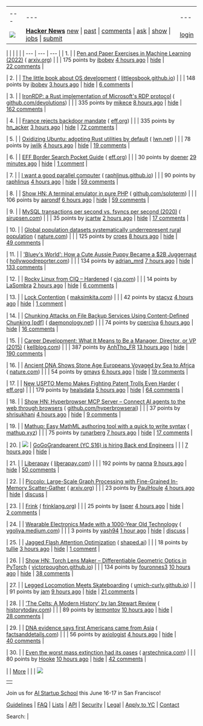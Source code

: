 |     |     |     |
| --- | --- | --- |
| |     |     |     |
| --- | --- | --- |
| [![](https://news.ycombinator.com/y18.svg)](https://news.ycombinator.com/) | **[Hacker News](https://news.ycombinator.com/news)** [new](https://news.ycombinator.com/newest) \| [past](https://news.ycombinator.com/front) \| [comments](https://news.ycombinator.com/newcomments) \| [ask](https://news.ycombinator.com/ask) \| [show](https://news.ycombinator.com/show) \| [jobs](https://news.ycombinator.com/jobs) \| [submit](https://news.ycombinator.com/submit) | [login](https://news.ycombinator.com/login?goto=news) | |

| |     |     |     |
| --- | --- | --- |
| 1. |  | [Pen and Paper Exercises in Machine Learning (2022)](https://arxiv.org/abs/2206.13446) ( [arxiv.org](https://news.ycombinator.com/from?site=arxiv.org)) |
|  | 175 points by [ibobev](https://news.ycombinator.com/user?id=ibobev) [4 hours ago](https://news.ycombinator.com/item?id=43440267) \| [hide](https://news.ycombinator.com/hide?id=43440267&goto=news) \| [22 comments](https://news.ycombinator.com/item?id=43440267) |

| 2. |  | [The little book about OS development](https://littleosbook.github.io/) ( [littleosbook.github.io](https://news.ycombinator.com/from?site=littleosbook.github.io)) |
|  | 148 points by [ibobev](https://news.ycombinator.com/user?id=ibobev) [3 hours ago](https://news.ycombinator.com/item?id=43440473) \| [hide](https://news.ycombinator.com/hide?id=43440473&goto=news) \| [6 comments](https://news.ycombinator.com/item?id=43440473) |

| 3. |  | [IronRDP: a Rust implementation of Microsoft's RDP protocol](https://github.com/Devolutions/IronRDP) ( [github.com/devolutions](https://news.ycombinator.com/from?site=github.com/devolutions)) |
|  | 335 points by [mikece](https://news.ycombinator.com/user?id=mikece) [8 hours ago](https://news.ycombinator.com/item?id=43436894) \| [hide](https://news.ycombinator.com/hide?id=43436894&goto=news) \| [162 comments](https://news.ycombinator.com/item?id=43436894) |

| 4. |  | [France rejects backdoor mandate](https://www.eff.org/deeplinks/2025/03/win-encryption-france-rejects-backdoor-mandate) ( [eff.org](https://news.ycombinator.com/from?site=eff.org)) |
|  | 335 points by [hn\_acker](https://news.ycombinator.com/user?id=hn_acker) [3 hours ago](https://news.ycombinator.com/item?id=43440513) \| [hide](https://news.ycombinator.com/hide?id=43440513&goto=news) \| [72 comments](https://news.ycombinator.com/item?id=43440513) |

| 5. |  | [Oxidizing Ubuntu: adopting Rust utilities by default](https://lwn.net/SubscriberLink/1014002/580b8750bf02cf41/) ( [lwn.net](https://news.ycombinator.com/from?site=lwn.net)) |
|  | 78 points by [jwilk](https://news.ycombinator.com/user?id=jwilk) [4 hours ago](https://news.ycombinator.com/item?id=43403821) \| [hide](https://news.ycombinator.com/hide?id=43403821&goto=news) \| [19 comments](https://news.ycombinator.com/item?id=43403821) |

| 6. |  | [EFF Border Search Pocket Guide](https://www.eff.org/document/eff-border-search-pocket-guide) ( [eff.org](https://news.ycombinator.com/from?site=eff.org)) |
|  | 30 points by [doener](https://news.ycombinator.com/user?id=doener) [29 minutes ago](https://news.ycombinator.com/item?id=43441895) \| [hide](https://news.ycombinator.com/hide?id=43441895&goto=news) \| [1 comment](https://news.ycombinator.com/item?id=43441895) |

| 7. |  | [I want a good parallel computer](https://raphlinus.github.io/gpu/2025/03/21/good-parallel-computer.html) ( [raphlinus.github.io](https://news.ycombinator.com/from?site=raphlinus.github.io)) |
|  | 90 points by [raphlinus](https://news.ycombinator.com/user?id=raphlinus) [4 hours ago](https://news.ycombinator.com/item?id=43440174) \| [hide](https://news.ycombinator.com/hide?id=43440174&goto=news) \| [59 comments](https://news.ycombinator.com/item?id=43440174) |

| 8. |  | [Show HN: A terminal emulator in pure PHP](https://github.com/soloterm/screen) ( [github.com/soloterm](https://news.ycombinator.com/from?site=github.com/soloterm)) |
|  | 106 points by [aarondf](https://news.ycombinator.com/user?id=aarondf) [6 hours ago](https://news.ycombinator.com/item?id=43438797) \| [hide](https://news.ycombinator.com/hide?id=43438797&goto=news) \| [59 comments](https://news.ycombinator.com/item?id=43438797) |

| 9. |  | [MySQL transactions per second vs. fsyncs per second (2020)](https://sirupsen.com/napkin/problem-10-mysql-transactions-per-second) ( [sirupsen.com](https://news.ycombinator.com/from?site=sirupsen.com)) |
|  | 35 points by [jcartw](https://news.ycombinator.com/user?id=jcartw) [2 hours ago](https://news.ycombinator.com/item?id=43440920) \| [hide](https://news.ycombinator.com/hide?id=43440920&goto=news) \| [17 comments](https://news.ycombinator.com/item?id=43440920) |

| 10. |  | [Global population datasets systematically underrepresent rural population](https://www.nature.com/articles/s41467-025-56906-7) ( [nature.com](https://news.ycombinator.com/from?site=nature.com)) |
|  | 125 points by [croes](https://news.ycombinator.com/user?id=croes) [8 hours ago](https://news.ycombinator.com/item?id=43398308) \| [hide](https://news.ycombinator.com/hide?id=43398308&goto=news) \| [49 comments](https://news.ycombinator.com/item?id=43398308) |

| 11. |  | ['Bluey's World': How a Cute Aussie Puppy Became a $2B Juggernaut](https://www.hollywoodreporter.com/tv/tv-features/blueys-world-success-puppy-juggernaut-1236164905/) ( [hollywoodreporter.com](https://news.ycombinator.com/from?site=hollywoodreporter.com)) |
|  | 134 points by [adrian\_mrd](https://news.ycombinator.com/user?id=adrian_mrd) [7 hours ago](https://news.ycombinator.com/item?id=43410874) \| [hide](https://news.ycombinator.com/hide?id=43410874&goto=news) \| [133 comments](https://news.ycombinator.com/item?id=43410874) |

| 12. |  | [Rocky Linux from CIQ – Hardened](https://ciq.com/products/rocky-linux/hardened/) ( [ciq.com](https://news.ycombinator.com/from?site=ciq.com)) |
|  | 14 points by [LaSombra](https://news.ycombinator.com/user?id=LaSombra) [2 hours ago](https://news.ycombinator.com/item?id=43409533) \| [hide](https://news.ycombinator.com/hide?id=43409533&goto=news) \| [6 comments](https://news.ycombinator.com/item?id=43409533) |

| 13. |  | [Lock Contention](https://maksimkita.com/blog/lock-contention.html) ( [maksimkita.com](https://news.ycombinator.com/from?site=maksimkita.com)) |
|  | 42 points by [stacyz](https://news.ycombinator.com/user?id=stacyz) [4 hours ago](https://news.ycombinator.com/item?id=43390401) \| [hide](https://news.ycombinator.com/hide?id=43390401&goto=news) \| [1 comment](https://news.ycombinator.com/item?id=43390401) |

| 14. |  | [Chunking Attacks on File Backup Services Using Content-Deﬁned Chunking \[pdf\]](https://www.daemonology.net/blog/chunking-attacks.pdf) ( [daemonology.net](https://news.ycombinator.com/from?site=daemonology.net)) |
|  | 74 points by [cperciva](https://news.ycombinator.com/user?id=cperciva) [6 hours ago](https://news.ycombinator.com/item?id=43438601) \| [hide](https://news.ycombinator.com/hide?id=43438601&goto=news) \| [16 comments](https://news.ycombinator.com/item?id=43438601) |

| 15. |  | [Career Development: What It Means to Be a Manager, Director, or VP (2015)](https://kellblog.com/2015/03/08/career-development-what-it-really-means-to-be-a-manager-director-or-vp/) ( [kellblog.com](https://news.ycombinator.com/from?site=kellblog.com)) |
|  | 387 points by [AnhTho\_FR](https://news.ycombinator.com/user?id=AnhTho_FR) [13 hours ago](https://news.ycombinator.com/item?id=43434093) \| [hide](https://news.ycombinator.com/hide?id=43434093&goto=news) \| [190 comments](https://news.ycombinator.com/item?id=43434093) |

| 16. |  | [Ancient DNA Shows Stone Age Europeans Voyaged by Sea to Africa](https://www.nature.com/articles/d41586-025-00764-2) ( [nature.com](https://news.ycombinator.com/from?site=nature.com)) |
|  | 54 points by [gmays](https://news.ycombinator.com/user?id=gmays) [6 hours ago](https://news.ycombinator.com/item?id=43426984) \| [hide](https://news.ycombinator.com/hide?id=43426984&goto=news) \| [19 comments](https://news.ycombinator.com/item?id=43426984) |

| 17. |  | [New USPTO Memo Makes Fighting Patent Trolls Even Harder](https://www.eff.org/deeplinks/2025/03/new-uspto-memo-makes-fighting-patent-trolls-even-harder) ( [eff.org](https://news.ycombinator.com/from?site=eff.org)) |
|  | 179 points by [healsdata](https://news.ycombinator.com/user?id=healsdata) [5 hours ago](https://news.ycombinator.com/item?id=43439610) \| [hide](https://news.ycombinator.com/hide?id=43439610&goto=news) \| [64 comments](https://news.ycombinator.com/item?id=43439610) |

| 18. |  | [Show HN: Hyperbrowser MCP Server – Connect AI agents to the web through browsers](https://github.com/hyperbrowserai/mcp) ( [github.com/hyperbrowserai](https://news.ycombinator.com/from?site=github.com/hyperbrowserai)) |
|  | 37 points by [shrisukhani](https://news.ycombinator.com/user?id=shrisukhani) [4 hours ago](https://news.ycombinator.com/item?id=43425767) \| [hide](https://news.ycombinator.com/hide?id=43425767&goto=news) \| [9 comments](https://news.ycombinator.com/item?id=43425767) |

| 19. |  | [Mathup: Easy MathML authoring tool with a quick to write syntax](https://mathup.xyz/) ( [mathup.xyz](https://news.ycombinator.com/from?site=mathup.xyz)) |
|  | 75 points by [runarberg](https://news.ycombinator.com/user?id=runarberg) [7 hours ago](https://news.ycombinator.com/item?id=43438192) \| [hide](https://news.ycombinator.com/hide?id=43438192&goto=news) \| [17 comments](https://news.ycombinator.com/item?id=43438192) |

| 20. | ![](https://news.ycombinator.com/s.gif) | [GoGoGrandparent (YC S16) is hiring Back end Engineers](https://news.ycombinator.com/item?id=43438166) |
|  | [7 hours ago](https://news.ycombinator.com/item?id=43438166) \| [hide](https://news.ycombinator.com/hide?id=43438166&goto=news) |

| 21. |  | [Liberapay](https://en.liberapay.com/) ( [liberapay.com](https://news.ycombinator.com/from?site=liberapay.com)) |
|  | 192 points by [nanna](https://news.ycombinator.com/user?id=nanna) [9 hours ago](https://news.ycombinator.com/item?id=43398539) \| [hide](https://news.ycombinator.com/hide?id=43398539&goto=news) \| [50 comments](https://news.ycombinator.com/item?id=43398539) |

| 22. |  | [Piccolo: Large-Scale Graph Processing with Fine-Grained In-Memory Scatter-Gather](https://arxiv.org/abs/2503.05116) ( [arxiv.org](https://news.ycombinator.com/from?site=arxiv.org)) |
|  | 23 points by [PaulHoule](https://news.ycombinator.com/user?id=PaulHoule) [4 hours ago](https://news.ycombinator.com/item?id=43439987) \| [hide](https://news.ycombinator.com/hide?id=43439987&goto=news) \| [discuss](https://news.ycombinator.com/item?id=43439987) |

| 23. |  | [Frink](https://frinklang.org/) ( [frinklang.org](https://news.ycombinator.com/from?site=frinklang.org)) |
|  | 25 points by [lisper](https://news.ycombinator.com/user?id=lisper) [4 hours ago](https://news.ycombinator.com/item?id=43440046) \| [hide](https://news.ycombinator.com/hide?id=43440046&goto=news) \| [2 comments](https://news.ycombinator.com/item?id=43440046) |

| 24. |  | [Wearable Electronics Made with a 1000-Year Old Technology](https://ygoliya.medium.com/wearable-electronics-made-with-a-1000-year-old-technology-c585a792b958) ( [ygoliya.medium.com](https://news.ycombinator.com/from?site=ygoliya.medium.com)) |
|  | 3 points by [yash94](https://news.ycombinator.com/user?id=yash94) [1 hour ago](https://news.ycombinator.com/item?id=43398605) \| [hide](https://news.ycombinator.com/hide?id=43398605&goto=news) \| [discuss](https://news.ycombinator.com/item?id=43398605) |

| 25. |  | [Jagged Flash Attention Optimization](https://www.shaped.ai/blog/jagged-flash-attention-optimization) ( [shaped.ai](https://news.ycombinator.com/from?site=shaped.ai)) |
|  | 18 points by [tullie](https://news.ycombinator.com/user?id=tullie) [3 hours ago](https://news.ycombinator.com/item?id=43402361) \| [hide](https://news.ycombinator.com/hide?id=43402361&goto=news) \| [1 comment](https://news.ycombinator.com/item?id=43402361) |

| 26. |  | [Show HN: Torch Lens Maker – Differentiable Geometric Optics in PyTorch](https://victorpoughon.github.io/torchlensmaker/) ( [victorpoughon.github.io](https://news.ycombinator.com/from?site=victorpoughon.github.io)) |
|  | 134 points by [fouronnes3](https://news.ycombinator.com/user?id=fouronnes3) [10 hours ago](https://news.ycombinator.com/item?id=43435438) \| [hide](https://news.ycombinator.com/hide?id=43435438&goto=news) \| [38 comments](https://news.ycombinator.com/item?id=43435438) |

| 27. |  | [Legged Locomotion Meets Skateboarding](https://umich-curly.github.io/DHAL/) ( [umich-curly.github.io](https://news.ycombinator.com/from?site=umich-curly.github.io)) |
|  | 91 points by [jam](https://news.ycombinator.com/user?id=jam) [9 hours ago](https://news.ycombinator.com/item?id=43434910) \| [hide](https://news.ycombinator.com/hide?id=43434910&goto=news) \| [21 comments](https://news.ycombinator.com/item?id=43434910) |

| 28. |  | ['The Celts: A Modern History' by Ian Stewart Review](https://www.historytoday.com/archive/review/celts-modern-history-ian-stewart-review) ( [historytoday.com](https://news.ycombinator.com/from?site=historytoday.com)) |
|  | 89 points by [lermontov](https://news.ycombinator.com/user?id=lermontov) [10 hours ago](https://news.ycombinator.com/item?id=43432291) \| [hide](https://news.ycombinator.com/hide?id=43432291&goto=news) \| [28 comments](https://news.ycombinator.com/item?id=43432291) |

| 29. |  | [DNA evidence says first Americans came from Asia](https://factsanddetails.com/world/cat56/sub361/entry-8944.html) ( [factsanddetails.com](https://news.ycombinator.com/from?site=factsanddetails.com)) |
|  | 56 points by [axiologist](https://news.ycombinator.com/user?id=axiologist) [4 hours ago](https://news.ycombinator.com/item?id=43429622) \| [hide](https://news.ycombinator.com/hide?id=43429622&goto=news) \| [40 comments](https://news.ycombinator.com/item?id=43429622) |

| 30. |  | [Even the worst mass extinction had its oases](https://arstechnica.com/science/2025/03/even-the-worst-mass-extinction-had-its-oases/) ( [arstechnica.com](https://news.ycombinator.com/from?site=arstechnica.com)) |
|  | 80 points by [Hooke](https://news.ycombinator.com/user?id=Hooke) [10 hours ago](https://news.ycombinator.com/item?id=43408487) \| [hide](https://news.ycombinator.com/hide?id=43408487&goto=news) \| [42 comments](https://news.ycombinator.com/item?id=43408487) |

|  | [More](https://news.ycombinator.com/?p=2) | |
| ![](https://news.ycombinator.com/s.gif)

|     |
| --- |
|  |

Join us for [AI Startup School](https://events.ycombinator.com/ai-sus) this June 16-17 in San Francisco!

[Guidelines](https://news.ycombinator.com/newsguidelines.html) \| [FAQ](https://news.ycombinator.com/newsfaq.html) \| [Lists](https://news.ycombinator.com/lists) \| [API](https://github.com/HackerNews/API) \| [Security](https://news.ycombinator.com/security.html) \| [Legal](https://www.ycombinator.com/legal/) \| [Apply to YC](https://www.ycombinator.com/apply/) \| [Contact](mailto:hn@ycombinator.com)

Search: |
